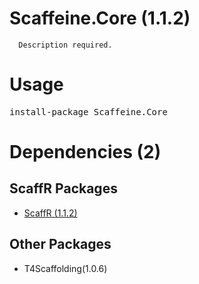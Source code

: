 ﻿Scaffeine.Core (1.1.2)
======

      Description required.
    
Usage
======
<pre>install-package Scaffeine.Core</pre>
Dependencies (2)
=====

ScaffR Packages
------
* [ScaffR (1.1.2)](https://github.com/wcpro/ScaffR/tree/master/src/ScaffR)

Other Packages
------
* T4Scaffolding(1.0.6)
